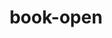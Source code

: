 ---
title: book-open
unicode_regular: \ea2c
unicode_bold: \ea2b
unicode_solid: \ea2d
unicode_brand: 
---